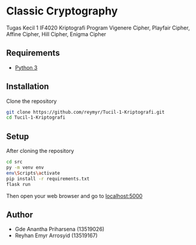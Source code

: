 # Classic Cryptography
Tugas Kecil 1 IF4020 Kriptografi Program Vigenere Cipher, Playfair Cipher, Affine Cipher, Hill Cipher, Enigma Cipher

## Requirements
- [Python 3](https://www.python.org/downloads/)

## Installation
Clone the repository
```bash
git clone https://github.com/reymyr/Tucil-1-Kriptografi.git
cd Tucil-1-Kriptografi
```
## Setup
After cloning the repository
```bash 
cd src
py -m venv env
env\Scripts\activate
pip install -r requirements.txt
flask run
```
Then open your web browser and go to [localhost:5000](http://localhost:5000)

## Author
- Gde Anantha Priharsena (13519026)
- Reyhan Emyr Arrosyid (13519167)
